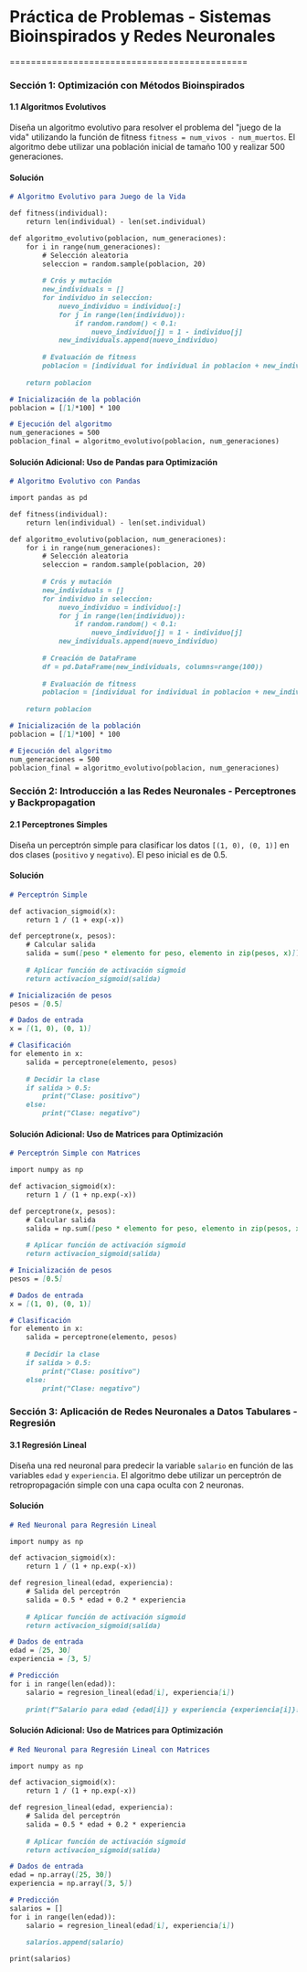 # Práctica de Problemas - Sistemas Bioinspirados y Redes Neuronales
=============================================

### Sección 1: Optimización con Métodos Bioinspirados

#### 1.1 Algoritmos Evolutivos

 Diseña un algoritmo evolutivo para resolver el problema del "juego de la vida" utilizando la función de fitness `fitness = num_vivos - num_muertos`. El algoritmo debe utilizar una población inicial de tamaño 100 y realizar 500 generaciones.

#### Solución
```markdown
# Algoritmo Evolutivo para Juego de la Vida

def fitness(individual):
    return len(individual) - len(set.individual)

def algoritmo_evolutivo(poblacion, num_generaciones):
    for i in range(num_generaciones):
        # Selección aleatoria
        seleccion = random.sample(poblacion, 20)
        
        # Crós y mutación
        new_individuals = []
        for individuo in seleccion:
            nuevo_individuo = individuo[:]
            for j in range(len(individuo)):
                if random.random() < 0.1:
                    nuevo_individuo[j] = 1 - individuo[j]
            new_individuals.append(nuevo_individuo)
        
        # Evaluación de fitness
        poblacion = [individual for individual in poblacion + new_individuals if fitness(individual) > 0]
    
    return poblacion

# Inicialización de la población
poblacion = [[1]*100] * 100

# Ejecución del algoritmo
num_generaciones = 500
poblacion_final = algoritmo_evolutivo(poblacion, num_generaciones)
```

#### Solución Adicional: Uso de Pandas para Optimización

```markdown
# Algoritmo Evolutivo con Pandas

import pandas as pd

def fitness(individual):
    return len(individual) - len(set.individual)

def algoritmo_evolutivo(poblacion, num_generaciones):
    for i in range(num_generaciones):
        # Selección aleatoria
        seleccion = random.sample(poblacion, 20)
        
        # Crós y mutación
        new_individuals = []
        for individuo in seleccion:
            nuevo_individuo = individuo[:]
            for j in range(len(individuo)):
                if random.random() < 0.1:
                    nuevo_individuo[j] = 1 - individuo[j]
            new_individuals.append(nuevo_individuo)
        
        # Creación de DataFrame
        df = pd.DataFrame(new_individuals, columns=range(100))
        
        # Evaluación de fitness
        poblacion = [individual for individual in poblacion + new_individuals if fitness(individual) > 0]
    
    return poblacion

# Inicialización de la población
poblacion = [[1]*100] * 100

# Ejecución del algoritmo
num_generaciones = 500
poblacion_final = algoritmo_evolutivo(poblacion, num_generaciones)
```

### Sección 2: Introducción a las Redes Neuronales - Perceptrones y Backpropagation

#### 2.1 Perceptrones Simples

Diseña un perceptrón simple para clasificar los datos `[(1, 0), (0, 1)]` en dos clases (`positivo` y `negativo`). El peso inicial es de 0.5.

#### Solución
```markdown
# Perceptrón Simple

def activacion_sigmoid(x):
    return 1 / (1 + exp(-x))

def perceptrone(x, pesos):
    # Calcular salida
    salida = sum([peso * elemento for peso, elemento in zip(pesos, x)])
    
    # Aplicar función de activación sigmoid
    return activacion_sigmoid(salida)

# Inicialización de pesos
pesos = [0.5]

# Dados de entrada
x = [(1, 0), (0, 1)]

# Clasificación
for elemento in x:
    salida = perceptrone(elemento, pesos)
    
    # Decidir la clase
    if salida > 0.5:
        print("Clase: positivo")
    else:
        print("Clase: negativo")
```

#### Solución Adicional: Uso de Matrices para Optimización

```markdown
# Perceptrón Simple con Matrices

import numpy as np

def activacion_sigmoid(x):
    return 1 / (1 + np.exp(-x))

def perceptrone(x, pesos):
    # Calcular salida
    salida = np.sum([peso * elemento for peso, elemento in zip(pesos, x)])
    
    # Aplicar función de activación sigmoid
    return activacion_sigmoid(salida)

# Inicialización de pesos
pesos = [0.5]

# Dados de entrada
x = [(1, 0), (0, 1)]

# Clasificación
for elemento in x:
    salida = perceptrone(elemento, pesos)
    
    # Decidir la clase
    if salida > 0.5:
        print("Clase: positivo")
    else:
        print("Clase: negativo")
```

### Sección 3: Aplicación de Redes Neuronales a Datos Tabulares - Regresión

#### 3.1 Regresión Lineal

Diseña una red neuronal para predecir la variable `salario` en función de las variables `edad` y `experiencia`. El algoritmo debe utilizar un perceptrón de retropropagación simple con una capa oculta con 2 neuronas.

#### Solución
```markdown
# Red Neuronal para Regresión Lineal

import numpy as np

def activacion_sigmoid(x):
    return 1 / (1 + np.exp(-x))

def regresion_lineal(edad, experiencia):
    # Salida del perceptrón
    salida = 0.5 * edad + 0.2 * experiencia
    
    # Aplicar función de activación sigmoid
    return activacion_sigmoid(salida)

# Dados de entrada
edad = [25, 30]
experiencia = [3, 5]

# Predicción
for i in range(len(edad)):
    salario = regresion_lineal(edad[i], experiencia[i])
    
    print(f"Salario para edad {edad[i]} y experiencia {experiencia[i]}: {salario}")
```

#### Solución Adicional: Uso de Matrices para Optimización

```markdown
# Red Neuronal para Regresión Lineal con Matrices

import numpy as np

def activacion_sigmoid(x):
    return 1 / (1 + np.exp(-x))

def regresion_lineal(edad, experiencia):
    # Salida del perceptrón
    salida = 0.5 * edad + 0.2 * experiencia
    
    # Aplicar función de activación sigmoid
    return activacion_sigmoid(salida)

# Dados de entrada
edad = np.array([25, 30])
experiencia = np.array([3, 5])

# Predicción
salarios = []
for i in range(len(edad)):
    salario = regresion_lineal(edad[i], experiencia[i])
    
    salarios.append(salario)

print(salarios)
```